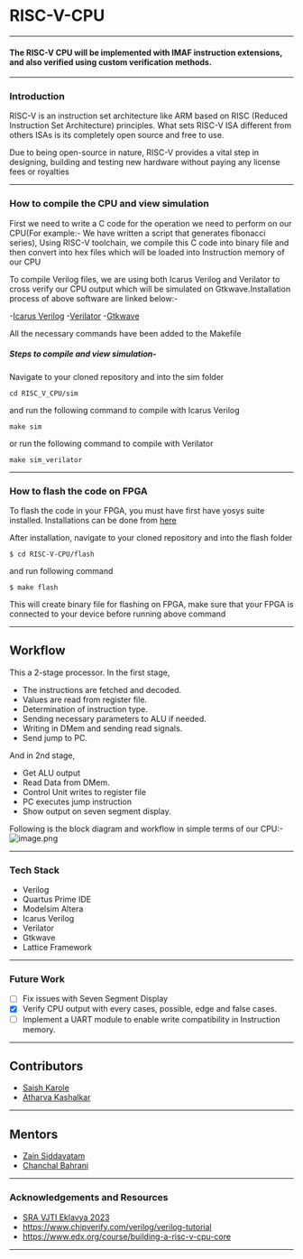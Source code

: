 # RISC-V-CPU
---

#### The RISC-V CPU will be implemented with IMAF instruction extensions, and also verified using custom verification methods.

---
### Introduction

RISC-V  is an instruction set architecture like ARM based on RISC (Reduced Instruction Set Architecture) principles. What sets RISC-V ISA different from others ISAs is its completely open source and free to use.

Due to being open-source in nature, RISC-V provides a vital step in designing, building and testing new hardware without paying any license fees or royalties

---
### How to compile the CPU and view simulation

First we need to write a C code for the operation we need to perform on our CPU(For example:- We have written a script that generates fibonacci series),
Using RISC-V toolchain, we compile this C code into binary file and then convert into hex files which will be loaded into Instruction memory of our CPU

To compile Verilog files, we are using both Icarus Verilog and Verilator to cross verify our CPU output which will be simulated on Gtkwave.Installation process of above software are linked below:-

-[Icarus Verilog](https://steveicarus.github.io/iverilog/usage/installation.html)
-[Verilator](https://verilator.org/guide/latest/install.html)
-[Gtkwave](https://gtkwave.sourceforge.net/)

All the necessary commands have been added to the Makefile

##### Steps to compile and view simulation-
Navigate to your cloned repository and into the sim folder
``` 
cd RISC_V_CPU/sim  
```
and run the following command to compile with Icarus Verilog
``` 
make sim 
```
or run the following command to compile with Verilator
```
make sim_verilator
```




---
### How to flash the code on FPGA

To flash the code in your FPGA, you must have first have yosys suite installed. Installations can be done from [here](https://github.com/YosysHQ/yosys)

After installation, navigate to your cloned repository and into the flash folder
```
$ cd RISC-V-CPU/flash
```

and run following command 
```
$ make flash
```

This will create binary file for flashing on FPGA, make sure that your FPGA is connected to your device before running above command

---
## Workflow
This a 2-stage processor. In the first stage, 
- The instructions are fetched and decoded.
- Values are read from register file.
- Determination of instruction type. 
- Sending necessary parameters to ALU if needed.
- Writing in DMem and sending read signals. 
- Send jump to PC. 

And in 2nd stage,
- Get ALU output
- Read Data from DMem.
- Control Unit writes to register file 
- PC executes jump instruction 
- Show output on seven segment display.

Following is the block diagram and workflow in simple terms of our CPU:-
![image.png](https://hackmd.io/_uploads/rJScfOEXT.png)


---

### Tech Stack

- Verilog
- Quartus Prime IDE
- Modelsim Altera
- Icarus Verilog
- Verilator
- Gtkwave
- Lattice Framework 
---
### Future Work
- [ ] Fix issues with Seven Segment Display
- [x] Verify CPU output with every cases, possible, edge and false cases.
- [ ] Implement a UART module to enable write compatibility in Instruction memory. 
---
## Contributors

- [Saish Karole](https://github.com/saishock1504)
- [Atharva Kashalkar](https://github.com/RapidRoger18)

--- 
## Mentors 

- [Zain Siddavatam](https://github.com/SuperChamp234)
- [Chanchal Bahrani](https://github.com/Chanchal1010)

---
### Acknowledgements and Resources

- [SRA VJTI Eklavya 2023](https://sravjti.in/)
- https://www.chipverify.com/verilog/verilog-tutorial
- https://www.edx.org/course/building-a-risc-v-cpu-core
---
